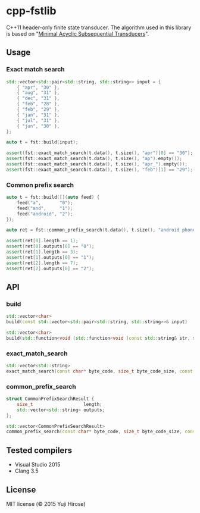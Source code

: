 # cpp-fstlib
C++11 header-only finite state transducer.
The algorithm used in this library is based on "[Minimal Acyclic Subsequential Transducers](http://citeseerx.ist.psu.edu/viewdoc/download?doi=10.1.1.24.3698&rep=rep1&type=pdf)".

Usage
-----

### Exact match search

```cpp
std::vector<std::pair<std::string, std::string>> input = {
    { "apr", "30" },
    { "aug", "31" },
    { "dec", "31" },
    { "feb", "28" },
    { "feb", "29" },
    { "jan", "31" },
    { "jul", "31" },
    { "jun", "30" },
};

auto t = fst::build(input);

assert(fst::exact_match_search(t.data(), t.size(), "apr")[0] == "30");
assert(fst::exact_match_search(t.data(), t.size(), "ap").empty());
assert(fst::exact_match_search(t.data(), t.size(), "apr_").empty());
assert(fst::exact_match_search(t.data(), t.size(), "feb")[1] == "29");
```

### Common prefix search

```cpp
auto t = fst::build([](auto feed) {
    feed("a",       "0");
    feed("and",     "1");
    feed("android", "2");
});

auto ret = fst::common_prefix_search(t.data(), t.size(), "android phone");

assert(ret[0].length == 1);
assert(ret[0].outputs[0] == "0");
assert(ret[1].length == 3);
assert(ret[1].outputs[0] == "1");
assert(ret[2].length == 7);
assert(ret[2].outputs[0] == "2");
```

API
---

### build

```cpp
std::vector<char>
build(const std::vector<std::pair<std::string, std::string>>& input)

std::vector<char>
build(std::function<void (std::function<void (const std::string& str, std::string value)> feed)> input);
```

### exact_match_search

```cpp
std::vector<std::string>
exact_match_search(const char* byte_code, size_t byte_code_size, const char* str)
```

### common_prefix_search

```cpp
struct CommonPrefixSearchResult {
    size_t                   length;
    std::vector<std::string> outputs;
};

std::vector<CommonPrefixSearchResult>
common_prefix_search(const char* byte_code, size_t byte_code_size, const char* str)
```

Tested compilers
----------------

  * Visual Studio 2015
  * Clang 3.5

License
-------

MIT license (© 2015 Yuji Hirose)
